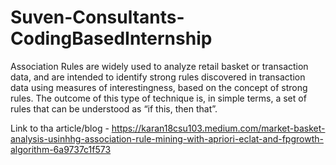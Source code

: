 # Suven-Consultants-CodingBasedInternship
Association Rules are widely used to analyze retail basket or transaction data, and are intended to identify strong rules discovered in transaction data using measures of interestingness, based on the concept of strong rules. The outcome of this type of technique is, in simple terms, a set of rules that can be understood as “if this, then that”.

Link to tha article/blog - https://karan18csu103.medium.com/market-basket-analysis-usinhhg-association-rule-mining-with-apriori-eclat-and-fpgrowth-algorithm-6a9737c1f573
